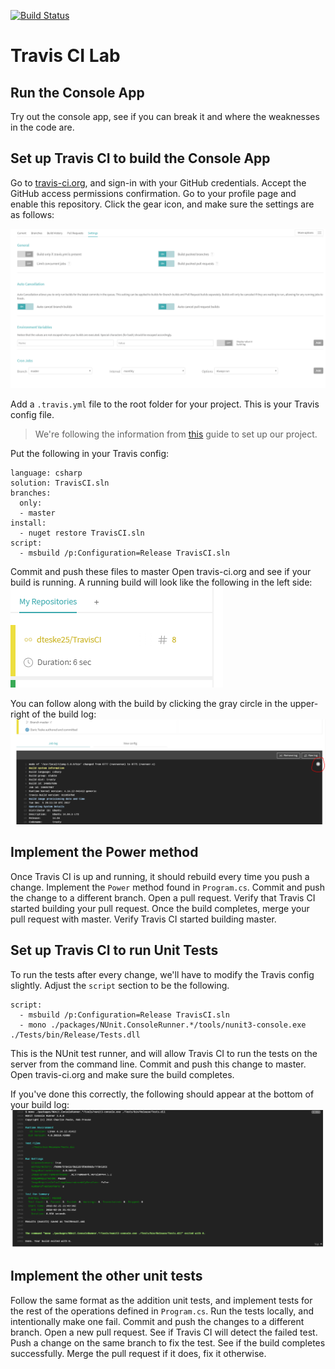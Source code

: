 [![Build Status](https://travis-ci.org/dteske25/TravisCI.svg?branch=master)](https://travis-ci.org/dteske25/TravisCI)

# Travis CI Lab

## Run the Console App
Try out the console app, see if you can break it and where the weaknesses in the code are.

## Set up Travis CI to build the Console App
Go to [travis-ci.org](http://travis-ci.org), and sign-in with your GitHub credentials.
Accept the GitHub access permissions confirmation.
Go to your profile page and enable this repository.
Click the gear icon, and make sure the settings are as follows:

![travis-ci config](./img/travis-ci-config.png)

Add a `.travis.yml` file to the root folder for your project. This is your Travis config file.
> We're following the information from [this](https://docs.travis-ci.com/user/languages/csharp/) guide to set up our project.

Put the following in your Travis config:
```
language: csharp
solution: TravisCI.sln
branches:
  only:
  - master
install:
  - nuget restore TravisCI.sln
script:
  - msbuild /p:Configuration=Release TravisCI.sln
```

Commit and push these files to master
Open travis-ci.org and see if your build is running. 
A running build will look like the following in the left side:
![travis running](./img/travis-running.png)

You can follow along with the build by clicking the gray circle in the upper-right of the build log:
![follow button](./img/follow-button.png)

## Implement the Power method
Once Travis CI is up and running, it should rebuild every time you push a change. 
Implement the `Power` method found in `Program.cs`.
Commit and push the change to a different branch.
Open a pull request.
Verify that Travis CI started building your pull request.
Once the build completes, merge your pull request with master.
Verify Travis CI started building master.

## Set up Travis CI to run Unit Tests
To run the tests after every change, we'll have to modify the Travis config slightly. 
Adjust the `script` section to be the following. 

```
script:
  - msbuild /p:Configuration=Release TravisCI.sln
  - mono ./packages/NUnit.ConsoleRunner.*/tools/nunit3-console.exe ./Tests/bin/Release/Tests.dll
```
This is the NUnit test runner, and will allow Travis CI to run the tests on the server from the command line.
Commit and push this change to master.
Open travis-ci.org and make sure the build completes.

If you've done this correctly, the following should appear at the bottom of your build log:
![nunit-tests](./img/nunit-tests.png)

## Implement the other unit tests
Follow the same format as the addition unit tests, and implement tests for the rest of the operations defined in `Program.cs`.
Run the tests locally, and intentionally make one fail.
Commit and push the changes to a different branch.
Open a new pull request.
See if Travis CI will detect the failed test.
Push a change on the same branch to fix the test.
See if the build completes successfully.
Merge the pull request if it does, fix it otherwise.
